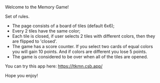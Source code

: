 Welcome to the Memory Game!

Set of rules.

- The page consists of a board of tiles (default 6x6);
- Every 2 tiles have the same color;
- Each tile is closed, if user selects 2 tiles with different colors, then they are flipped to 'closed'.
- The game has a score counter. If you select two cards of equal colors you will gain 10 points. And if colors are different you lose 5 points.
- The game is considered to be over when all of the tiles are opened.

You can try this app here: https://ltkmn.csb.app/

Hope you enjoy!
